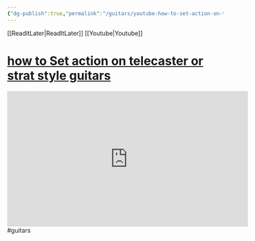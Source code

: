 ```yaml
---
{"dg-publish":true,"permalink":"/guitars/youtube-how-to-set-action-on-telecaster-or-strat-style-guitars/"}
---
```


[[ReadItLater\|ReadItLater]] [[Youtube\|Youtube]]


# [how to Set action on telecaster or strat style guitars](https://www.youtube.com/watch?v=WWJV-7l9ns8)

<iframe width="560" height="315" src="https://www.youtube-nocookie.com/embed/WWJV-7l9ns8" title="YouTube video player" frameborder="0" allow="accelerometer; autoplay; clipboard-write; encrypted-media; gyroscope; picture-in-picture" allowfullscreen></iframe>
#guitars
